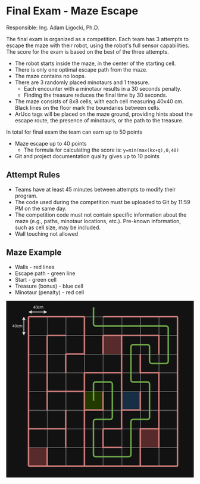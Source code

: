 # Final Exam - Maze Escape

Responsible: Ing. Adam Ligocki, Ph.D.

The final exam is organized as a competition. Each team has 3 attempts to escape the maze with their robot, using the robot's full sensor capabilities. The score for the exam is based on the best of the three attempts.
 - The robot starts inside the maze, in the center of the starting cell.
 - There is only one optimal escape path from the maze.
 - The maze contains no loops.
 - There are 3 randomly placed minotaurs and 1 treasure.
   - Each encounter with a minotaur results in a 30 seconds penalty.
   - Finding the treasure reduces the final time by 30 seconds.
 - The maze consists of 8x8 cells, with each cell measuring 40x40 cm. Black lines on the floor mark the boundaries between cells.
 - ArUco tags will be placed on the maze ground, providing hints about the escape route, the presence of minotaurs, or the path to the treasure.


In total for final exam the team can earn up to 50 points
 - Maze escape up to 40 points
   - The formula for calculating the score is: `y=min(max(kx+q),0,40)`
 - Git and project documentation quality gives up to 10 points

## Attempt Rules

 - Teams have at least 45 minutes between attempts to modify their program.
 - The code used during the competition must be uploaded to Git by 11:59 PM on the same day.
 - The competition code must not contain specific information about the maze (e.g., paths, minotaur locations, etc.). Pre-known information, such as cell size, may be included.
 - Wall touching not allowed

## Maze Example
 - Walls - red lines
 - Escape path - green line
 - Start - green cell
 - Treasure (bonus) - blue cell
 - Minotaur (penalty) - red cell

![Maze](../images/maze.png)
